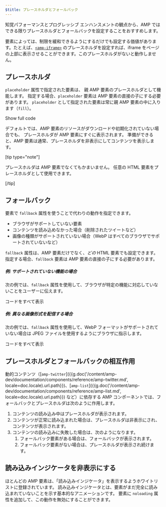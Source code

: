 ```yaml
---
$title: プレースホルダとフォールバック
---
```


知覚パフォーマンスとプログレッシブ エンハンスメントの観点から、AMP ではできる限りプレースホルダとフォールバックを設定することをおすすめします。

要素によっては、制限を緩和できるようにするだけでも設定する価値があります。たとえば、[`<amp-iframe>`](/ja/docs/reference/components/amp-iframe.html#iframe-with-placeholder) のプレースホルダを設定すれば、iframe をページの上部に表示させることができます。このプレースホルダがないと動作しません。

## プレースホルダ

`placeholder` 属性で指定された要素は、
親 AMP 要素のプレースホルダとして機能します。
指定する場合、`placeholder` 要素は AMP 要素の直接の子にする必要があります。
`placeholder` として指定された要素は常に親 AMP 要素の中に入ります（`fill`）。

<!--embedded amp-anim responsive example -->
<div>
<amp-iframe height="253"
            layout="fixed-height"
            sandbox="allow-scripts allow-forms allow-same-origin"
            resizable
            src="https://ampproject-b5f4c.firebaseapp.com/examples/ampanim.responsive.embed.html">
  <div overflow tabindex="0" role="button" aria-label="Show more">Show full code</div>
  <div placeholder></div> 
</amp-iframe> 
</div>

デフォルトでは、AMP 要素のリソースがダウンロードや初期化されていない場合でも、
プレースホルダが AMP 要素にすぐに表示されます。
準備ができると、AMP 要素は通常、プレースホルダを非表示にしてコンテンツを表示します。

[tip type="note"]

プレースホルダは AMP 要素でなくてもかまいません。
任意の HTML 要素をプレースホルダとして使用できます。

[/tip]

## フォールバック

要素で `fallback` 属性を使うことで代わりの動作を指定できます。

* ブラウザがサポートしていない要素
* コンテンツを読み込めなかった場合（削除されたツイートなど）
* 画像の種類がサポートされていない場合（WebP はすべてのブラウザでサポートされていないなど）

`fallback` 属性は、AMP 要素だけでなく、*どの* HTML 要素でも設定できます。指定する場合、`fallback` 要素は AMP 要素の直接の子にする必要があります。

##### 例: サポートされていない機能の場合

次の例では、`fallback` 属性を使用して、ブラウザが特定の機能に対応していないことをユーザーに伝えます。

<!--embedded video example  -->
<div>
<amp-iframe height="234"
            layout="fixed-height"
            sandbox="allow-scripts allow-forms allow-same-origin"
            resizable
            src="https://ampproject-b5f4c.firebaseapp.com/examples/ampvideo.fallback.embed.html">
  <div overflow tabindex="0" role="button" aria-label="さらに表示">コードをすべて表示</div>
  <div placeholder></div> 
</amp-iframe> 
</div>

##### 例: 異なる画像形式を配信する場合

次の例では、`fallback` 属性を使用して、WebP フォーマットがサポートされていない場合は JPEG ファイルを使用するようにブラウザに指示します。

<div>
<amp-iframe height=309 layout=fixed-height sandbox="allow-scripts allow-forms allow-same-origin" resizable src="https://ampproject-b5f4c.firebaseapp.com/examples/responsive.webp.embed.html"><div overflow tabindex=0 role=button aria-label="さらに表示">コードをすべて表示</div><div placeholder></div></amp-iframe></div>

## プレースホルダとフォールバックの相互作用

動的コンテンツ（[`amp-twitter`]({{g.doc('/content/amp-dev/documentation/components/reference/amp-twitter.md', locale=doc.locale).url.path}})、[`amp-list`]({{g.doc('/content/amp-dev/documentation/components/reference/amp-list.md', locale=doc.locale).url.path}}) など）に依存する AMP コンポーネントでは、フォールバックとプレースホルダは次のように作用します。

<ol>
  <li>コンテンツの読み込み中はプレースホルダが表示されます。</li>
  <li>コンテンツが正常に読み込まれた場合は、プレースホルダは非表示にされ、コンテンツが表示されます。</li>
  <li>コンテンツの読み込みに失敗した場合は、次のようになります。
    <ol>
      <li>フォールバック要素がある場合は、フォールバックが表示されます。</li>
      <li>フォールバック要素がない場合は、プレースホルダが表示され続けます。</li>
    </ol>
  </li>
</ol>

## 読み込みインジケータを非表示にする

ほとんどの AMP 要素は、「読み込みインジケータ」を表示するようホワイトリストに登録されています。
読み込みインジケータとは、要素がまだ完全に読み込まれていないことを示す基本的なアニメーションです。
要素に `noloading` 属性を追加して、この動作を無効にすることができます。
 
